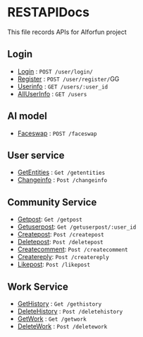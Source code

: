 # RESTAPIDocs 

This file records APIs for AIforfun project

## Login

* [Login](login.md) : `POST /user/login/`
* [Register](register.md) : `POST /user/register/`GG
* [Userinfo](userInfo.md) : `GET /users/:user_id`
* [AllUserInfo](allUserInfo.md) : `GET /users`

## AI model

* [Faceswap](Faceswap.md) : `POST /faceswap`

## User service

* [GetEntities](GetEntities.md) : `Get /getentities`
* [Changeinfo](Changeinfo.md) : `Post /changeinfo`

## Community Service

* [Getpost](Getpost.md): `Get /getpost`
* [Getuserpost](Getuserpost.md): `Get /getuserpost/:user_id`
* [Createpost](Createpost.md): `Post /createpost`
* [Deletepost](Deletepost.md): `Post /deletepost`
* [Createcomment](Createcomment.md): `Post /createcomment`
* [Createreply](Createreply.md): `Post /createreply`
* [Likepost](Likepost.md): `Post /likepost`

## Work Service
* [GetHistory](GetHistory.md) : `Get /gethistory`
* [DeleteHistory](DeleteHistory.md) : `Post /deletehistory`
* [GetWork](GetWork.md) : `Get /getwork`
* [DeleteWork](DeleteWork.md) : `Post /deletework`
